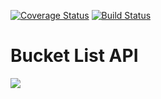 [![Coverage Status](https://coveralls.io/repos/github/charlieoduk/Bucketlist/badge.svg?branch=develop)](https://coveralls.io/github/charlieoduk/Bucketlist?branch=develop)
[![Build Status](https://travis-ci.org/charlieoduk/Bucketlist.svg?branch=develop)](https://travis-ci.org/charlieoduk/Bucketlist)

# Bucket List API
![](http://i.imgur.com/fMC47f1.jpg)
